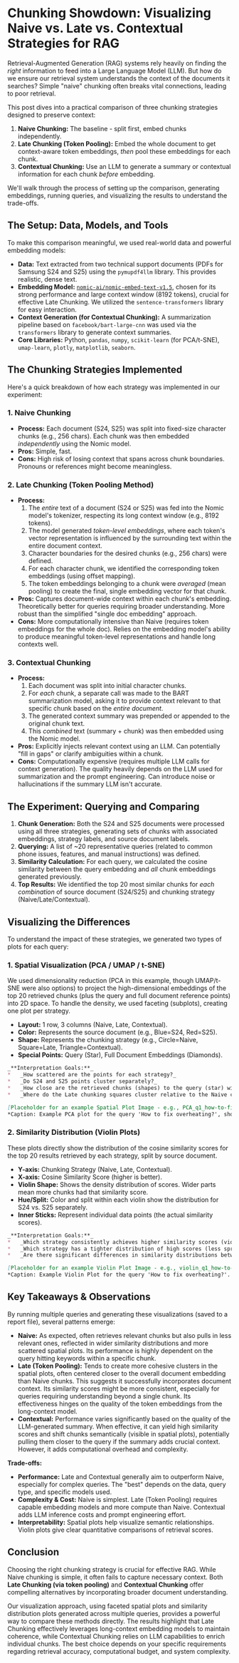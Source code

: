 
# Chunking Showdown: Visualizing Naive vs. Late vs. Contextual Strategies for RAG

Retrieval-Augmented Generation (RAG) systems rely heavily on finding the *right* information to feed into a Large Language Model (LLM). But how do we ensure our retrieval system understands the context of the documents it searches? Simple "naive" chunking often breaks vital connections, leading to poor retrieval.

This post dives into a practical comparison of three chunking strategies designed to preserve context:

1.  **Naive Chunking:** The baseline - split first, embed chunks independently.
2.  **Late Chunking (Token Pooling):** Embed the whole document to get context-aware token embeddings, *then* pool these embeddings for each chunk.
3.  **Contextual Chunking:** Use an LLM to generate a summary or contextual information for each chunk *before* embedding.

We'll walk through the process of setting up the comparison, generating embeddings, running queries, and visualizing the results to understand the trade-offs.

## The Setup: Data, Models, and Tools

To make this comparison meaningful, we used real-world data and powerful embedding models:

*   **Data:** Text extracted from two technical support documents (PDFs for Samsung S24 and S25) using the `pymupdf4llm` library. This provides realistic, dense text.
*   **Embedding Model:** [`nomic-ai/nomic-embed-text-v1.5`](https://huggingface.co/nomic-ai/nomic-embed-text-v1.5), chosen for its strong performance and large context window (8192 tokens), crucial for effective Late Chunking. We utilized the `sentence-transformers` library for easy interaction.
*   **Context Generation (for Contextual Chunking):** A summarization pipeline based on `facebook/bart-large-cnn` was used via the `transformers` library to generate context summaries.
*   **Core Libraries:** Python, `pandas`, `numpy`, `scikit-learn` (for PCA/t-SNE), `umap-learn`, `plotly`, `matplotlib`, `seaborn`.

## The Chunking Strategies Implemented

Here's a quick breakdown of how each strategy was implemented in our experiment:

### 1. Naive Chunking

*   **Process:** Each document (S24, S25) was split into fixed-size character chunks (e.g., 256 chars). Each chunk was then embedded *independently* using the Nomic model.
*   **Pros:** Simple, fast.
*   **Cons:** High risk of losing context that spans across chunk boundaries. Pronouns or references might become meaningless.

### 2. Late Chunking (Token Pooling Method)

*   **Process:**
    1.  The *entire* text of a document (S24 or S25) was fed into the Nomic model's tokenizer, respecting its long context window (e.g., 8192 tokens).
    2.  The model generated *token-level embeddings*, where each token's vector representation is influenced by the surrounding text within the entire document context.
    3.  Character boundaries for the desired chunks (e.g., 256 chars) were defined.
    4.  For each character chunk, we identified the corresponding token embeddings (using offset mapping).
    5.  The token embeddings belonging to a chunk were *averaged* (mean pooling) to create the final, single embedding vector for that chunk.
*   **Pros:** Captures document-wide context within each chunk's embedding. Theoretically better for queries requiring broader understanding. More robust than the simplified "single doc embedding" approach.
*   **Cons:** More computationally intensive than Naive (requires token embeddings for the whole doc). Relies on the embedding model's ability to produce meaningful token-level representations and handle long contexts well.

### 3. Contextual Chunking

*   **Process:**
    1.  Each document was split into initial character chunks.
    2.  For *each* chunk, a separate call was made to the BART summarization model, asking it to provide context relevant to that specific chunk based on the *entire document*.
    3.  The generated context summary was prepended or appended to the original chunk text.
    4.  This *combined* text (summary + chunk) was then embedded using the Nomic model.
*   **Pros:** Explicitly injects relevant context using an LLM. Can potentially "fill in gaps" or clarify ambiguities within a chunk.
*   **Cons:** Computationally expensive (requires multiple LLM calls for context generation). The quality heavily depends on the LLM used for summarization and the prompt engineering. Can introduce noise or hallucinations if the summary LLM isn't accurate.

## The Experiment: Querying and Comparing

1.  **Chunk Generation:** Both the S24 and S25 documents were processed using all three strategies, generating sets of chunks with associated embeddings, strategy labels, and source document labels.
2.  **Querying:** A list of ~20 representative queries (related to common phone issues, features, and manual instructions) was defined.
3.  **Similarity Calculation:** For each query, we calculated the cosine similarity between the query embedding and *all* chunk embeddings generated previously.
4.  **Top Results:** We identified the top 20 most similar chunks for *each combination* of source document (S24/S25) and chunking strategy (Naive/Late/Contextual).

## Visualizing the Differences

To understand the impact of these strategies, we generated two types of plots for each query:

### 1. Spatial Visualization (PCA / UMAP / t-SNE)

We used dimensionality reduction (PCA in this example, though UMAP/t-SNE were also options) to project the high-dimensional embeddings of the top 20 retrieved chunks (plus the query and full document reference points) into 2D space. To handle the density, we used faceting (subplots), creating one plot per strategy.

*   **Layout:** 1 row, 3 columns (Naive, Late, Contextual).
*   **Color:** Represents the source document (e.g., Blue=S24, Red=S25).
*   **Shape:** Represents the chunking strategy (e.g., Circle=Naive, Square=Late, Triangle=Contextual).
*   **Special Points:** Query (Star), Full Document Embeddings (Diamonds).

```markdown
_**Interpretation Goals:**_
*   _How scattered are the points for each strategy?_
*   _Do S24 and S25 points cluster separately?_
*   _How close are the retrieved chunks (shapes) to the query (star) within each subplot?_
*   _Where do the Late chunking squares cluster relative to the Naive circles and the Document Diamonds?_

[Placeholder for an example Spatial Plot Image - e.g., PCA_q1_how-to-fix-overheating.png]
*Caption: Example PCA plot for the query 'How to fix overheating?', showing top results. Note the separate cluster for Late chunking (squares) compared to the wider spread of Naive (circles).*
```

### 2. Similarity Distribution (Violin Plots)

These plots directly show the distribution of the cosine similarity scores for the top 20 results retrieved by each strategy, split by source document.

*   **Y-axis:** Chunking Strategy (Naive, Late, Contextual).
*   **X-axis:** Cosine Similarity Score (higher is better).
*   **Violin Shape:** Shows the density distribution of scores. Wider parts mean more chunks had that similarity score.
*   **Hue/Split:** Color and split within each violin show the distribution for S24 vs. S25 separately.
*   **Inner Sticks:** Represent individual data points (the actual similarity scores).

```markdown
_**Interpretation Goals:**_
*   _Which strategy consistently achieves higher similarity scores (violins shifted further right)?_
*   _Which strategy has a tighter distribution of high scores (less spread out)?_
*   _Are there significant differences in similarity distributions between S24 and S25 for a given strategy?_

[Placeholder for an example Violin Plot Image - e.g., violin_q1_how-to-fix-overheating.png]
*Caption: Example Violin Plot for the query 'How to fix overheating?'. We might observe that Contextual and Late chunking (split violins) show generally higher median similarities compared to Naive.*
```

## Key Takeaways & Observations

By running multiple queries and generating these visualizations (saved to a report file), several patterns emerge:

*   **Naive:** As expected, often retrieves relevant chunks but also pulls in less relevant ones, reflected in wider similarity distributions and more scattered spatial plots. Its performance is highly dependent on the query hitting keywords within a specific chunk.
*   **Late (Token Pooling):** Tends to create more cohesive clusters in the spatial plots, often centered closer to the overall document embedding than Naive chunks. This suggests it successfully incorporates document context. Its similarity scores might be more consistent, especially for queries requiring understanding beyond a single chunk. Its effectiveness hinges on the quality of the token embeddings from the long-context model.
*   **Contextual:** Performance varies significantly based on the quality of the LLM-generated summary. When effective, it can yield high similarity scores and shift chunks semantically (visible in spatial plots), potentially pulling them closer to the query if the summary adds crucial context. However, it adds computational overhead and complexity.

**Trade-offs:**

*   **Performance:** Late and Contextual generally aim to outperform Naive, especially for complex queries. The "best" depends on the data, query type, and specific models used.
*   **Complexity & Cost:** Naive is simplest. Late (Token Pooling) requires capable embedding models and more compute than Naive. Contextual adds LLM inference costs and prompt engineering effort.
*   **Interpretability:** Spatial plots help visualize semantic relationships. Violin plots give clear quantitative comparisons of retrieval scores.

## Conclusion

Choosing the right chunking strategy is crucial for effective RAG. While Naive chunking is simple, it often fails to capture necessary context. Both **Late Chunking (via token pooling)** and **Contextual Chunking** offer compelling alternatives by incorporating broader document understanding.

Our visualization approach, using faceted spatial plots and similarity distribution plots generated across multiple queries, provides a powerful way to compare these methods directly. The results highlight that Late Chunking effectively leverages long-context embedding models to maintain coherence, while Contextual Chunking relies on LLM capabilities to enrich individual chunks. The best choice depends on your specific requirements regarding retrieval accuracy, computational budget, and system complexity.



